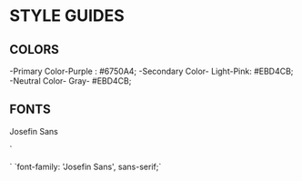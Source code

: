 # STYLE GUIDES

## COLORS
-Primary Color-Purple : #6750A4;
-Secondary Color- Light-Pink: #EBD4CB;
-Neutral Color- Gray-  #EBD4CB;


## FONTS 
Josefin Sans


`
<link rel="preconnect" href="https://fonts.googleapis.com">
<link rel="preconnect" href="https://fonts.gstatic.com" crossorigin>
<link href="https://fonts.googleapis.com/css2?family=Josefin+Sans:wght@400;500;600;700&display=swap" rel="stylesheet"> 
`
`font-family: 'Josefin Sans', sans-serif;`





